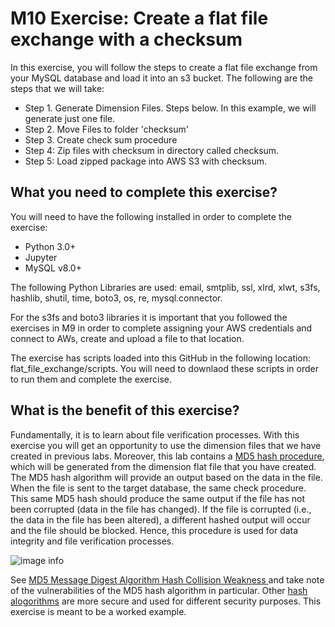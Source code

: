 # M10 Exercise: Create a flat file exchange with a checksum 

In this exercise, you will follow the steps to create a flat file exchange from your MySQL database and load it into an s3 bucket. The following are the steps that we will take: 

<ul>
<li>Step 1. Generate Dimension Files. Steps below. In this example, we will generate just one file. </li>
<li>Step 2. Move Files to folder 'checksum'</li>
<li>Step 3. Create check sum procedure</li>
<li>Step 4: Zip files with checksum in directory called checksum. </li>
<li>Step 5: Load zipped package into AWS S3 with checksum. </li> 
</ul>

## What you need to complete this exercise?
You will need to have the following installed in order to complete the exercise: 
<ul>
<li>Python 3.0+</li>
<li>Jupyter</li>
<li>MySQL v8.0+</li>
</ul>

The following Python Libraries are used:  email, smtplib, ssl, xlrd, xlwt, s3fs, hashlib, shutil, time, boto3, os, re, mysql.connector.

For the s3fs and boto3 libraries it is important that you followed the exercises in M9 in order to complete assigning your AWS credentials and connect to AWs, create and upload a file to that location. 

The exercise has scripts loaded into this GitHub in the following location: flat_file_exchange/scripts. You will need to downlaod these scripts in order to run them and complete the exercise. 

## What is the benefit of this exercise?
Fundamentally, it is to learn about file verification processes. With this exercise you will get an opportunity to use the dimension files that we have created in previous labs. Moreover, this lab contains a <a href ="https://en.wikipedia.org/wiki/MD5" target="blank">MD5 hash procedure</a>, which will be generated from the dimension flat file that you have created. The MD5 hash algorithm will provide an output based on the data in the file. When the file is sent to the target database, the same check procedure. This same MD5 hash should produce the same output if the file has not been corrupted (data in the file has changed). If the file is corrupted (i.e., the data in the file has been altered), a different hashed output will occur and the file should be blocked. Hence, this procedure is used for data integrity and file verification processes. 

![image info](./pictures/image.png)

See <a href ="https://www.securityfocus.com/bid/11849/discuss" target="blank">MD5 Message Digest Algorithm Hash Collision Weakness </a> and take note of the vulnerabilities of the MD5 hash algorithm in particular. Other <a href = "https://en.wikipedia.org/wiki/Secure_Hash_Algorithms" target="blank">hash alogorithms</a> are more secure and used for different security purposes. This exercise is meant to be a worked example. 





